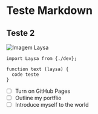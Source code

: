# Teste Markdown
## Teste 2 

![Imagem Laysa](https://avatars.githubusercontent.com/u/132034642?v=4)

```
import Laysa from {./dev};

function text (laysa) {
  code teste
}
```

- [ ] Turn on GitHub Pages
- [ ] Outline my portflio
- [ ] Introduce myself to the world
